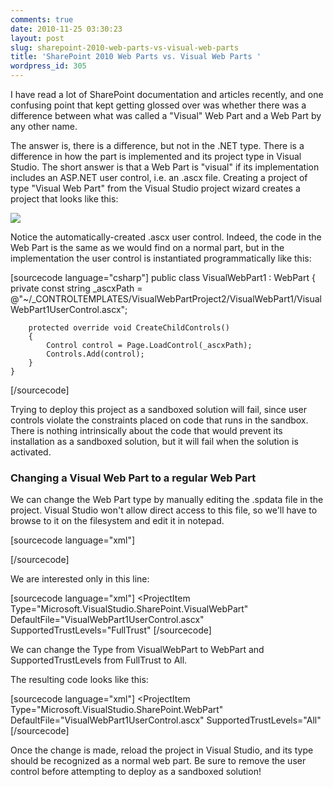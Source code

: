 ```yaml
---
comments: true
date: 2010-11-25 03:30:23
layout: post
slug: sharepoint-2010-web-parts-vs-visual-web-parts
title: 'SharePoint 2010 Web Parts vs. Visual Web Parts '
wordpress_id: 305
---
```


I have read a lot of SharePoint documentation and articles recently, and one confusing point that kept getting glossed over was whether there was a difference between what was called a "Visual" Web Part and a Web Part by any other name.

The answer is, there is a difference, but not in the .NET type. There is a difference in how the part is implemented and its project type in Visual Studio. The short answer is that a Web Part is "visual" if its implementation includes an ASP.NET user control, i.e. an .ascx file. Creating a project of type "Visual Web Part" from the Visual Studio project wizard creates a project that looks like this:

[![](http://crmvoyager.files.wordpress.com/2010/11/solution.png)](http://crmvoyager.files.wordpress.com/2010/11/solution.png)

Notice the automatically-created .ascx user control. Indeed, the code in the Web Part is the same as we would find on a normal part, but in the implementation the user control is instantiated programmatically like this:

[sourcecode language="csharp"]
    public class VisualWebPart1 : WebPart
    {
        private const string _ascxPath = 
			@"~/_CONTROLTEMPLATES/VisualWebPartProject2/VisualWebPart1/VisualWebPart1UserControl.ascx";

        protected override void CreateChildControls()
        {
            Control control = Page.LoadControl(_ascxPath);
            Controls.Add(control);
        }
    }
[/sourcecode]

Trying to deploy this project as a sandboxed solution will fail, since user controls violate the constraints placed on code that runs in the sandbox. There is nothing intrinsically about the code that would prevent its installation as a sandboxed solution, but it will fail when the solution is activated.



### Changing a Visual Web Part to a regular Web Part



We can change the Web Part type by manually editing the .spdata file in the project. Visual Studio won't allow direct access to this file, so we'll have to browse to it on the filesystem and edit it in notepad.

[sourcecode language="xml"]
<?xml version="1.0" encoding="utf-8"?>
<ProjectItem Type="Microsoft.VisualStudio.SharePoint.VisualWebPart" DefaultFile="VisualWebPart1UserControl.ascx" SupportedTrustLevels="FullTrust" SupportedDeploymentScopes="Site" xmlns="http://schemas.microsoft.com/VisualStudio/2010/SharePointTools/SharePointProjectItemModel">
  <Files>
    <ProjectItemFile Source="Elements.xml" Target="VisualWebPart1\" Type="ElementManifest" />
    <ProjectItemFile Source="VisualWebPart1.webpart" Target="VisualWebPart1\" Type="ElementFile" />
    <ProjectItemFile Source="VisualWebPart1UserControl.ascx" Target="CONTROLTEMPLATES\VisualWebPartProject2\VisualWebPart1\" Type="TemplateFile" />
  </Files>
  <SafeControls>
    <SafeControl Name="SafeControlEntry1" Assembly="$SharePoint.Project.AssemblyFullName$" Namespace="VisualWebPartProject2.VisualWebPart1" TypeName="*" IsSafe="true" IsSafeAgainstScript="false" />
  </SafeControls>
</ProjectItem>
[/sourcecode]

We are interested only in this line:

[sourcecode language="xml"]
<ProjectItem Type="Microsoft.VisualStudio.SharePoint.VisualWebPart" DefaultFile="VisualWebPart1UserControl.ascx" SupportedTrustLevels="FullTrust" 
[/sourcecode]

We can change the Type from VisualWebPart to WebPart and SupportedTrustLevels from FullTrust to All.

The resulting code looks like this:


[sourcecode language="xml"]
<ProjectItem Type="Microsoft.VisualStudio.SharePoint.WebPart" DefaultFile="VisualWebPart1UserControl.ascx" SupportedTrustLevels="All" 
[/sourcecode]

Once the change is made, reload the project in Visual Studio, and its type should be recognized as a normal web part. Be sure to remove the user control before attempting to deploy as a sandboxed solution!
